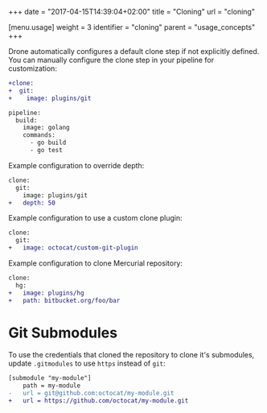 +++
date = "2017-04-15T14:39:04+02:00"
title = "Cloning"
url = "cloning"

[menu.usage]
  weight = 3
  identifier = "cloning"
  parent = "usage_concepts"
+++

Drone automatically configures a default clone step if not explicitly defined. You can manually configure the clone step in your pipeline for customization:

```diff
+clone:
+  git:
+    image: plugins/git

pipeline:
  build:
    image: golang
    commands:
      - go build
      - go test
```

Example configuration to override depth:

```diff
clone:
  git:
    image: plugins/git
+   depth: 50
```

Example configuration to use a custom clone plugin:

```diff
clone:
  git:
+   image: octocat/custom-git-plugin
```

Example configuration to clone Mercurial repository:

```diff
clone:
  hg:
+   image: plugins/hg
+   path: bitbucket.org/foo/bar
```

# Git Submodules

To use the credentials that cloned the repository to clone it's submodules, update `.gitmodules` to use `https` instead of `git`:

```diff
[submodule "my-module"]
	path = my-module
-	url = git@github.com:octocat/my-module.git
+	url = https://github.com/octocat/my-module.git
```
